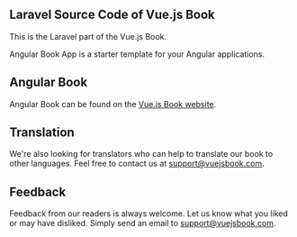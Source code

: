 ## Laravel Source Code of Vue.js Book

This is the Laravel part of the Vue.js Book.

Angular Book App is a starter template for your Angular applications. 

## Angular Book

Angular Book can be found on the [Vue.js Book website](https://vuejsbook.com).

## Translation

We're also looking for translators who can help to translate our book to other languages. Feel free to contact us at support@vuejsbook.com.

## Feedback

Feedback from our readers is always welcome. Let us know what you liked or may have disliked. Simply send an email to support@vuejsbook.com.
